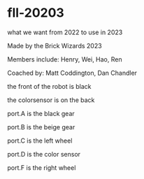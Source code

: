 # fll-20203
what we want from 2022 to use in 2023

Made by the Brick Wizards 2023

Members include: Henry, Wei, Hao, Ren

Coached by: Matt Coddington, Dan Chandler 

the front of the robot is black

the colorsensor is on the back

port.A is the black gear

port.B is the beige gear

port.C is the left wheel

port.D is the color sensor 

port.F is the right wheel
